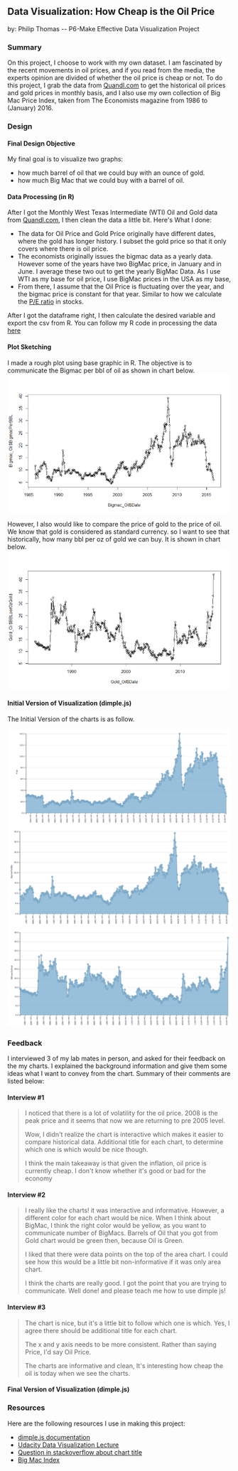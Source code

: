 ## Data Visualization: How Cheap is the Oil Price
by: Philip Thomas -- P6-Make Effective Data Visualization Project

### Summary
On this project, I choose to work with my own dataset. I am fascinated by the recent movements in oil prices, and if you read from the media, the experts opinion are divided of whether the oil price is cheap or not. To do this project, I grab the data from [Quandl.com](https://www.quandl.com/) to get the historical oil prices and gold prices in monthly basis, and I also use my own collection of Big Mac Price Index, taken from The Economists magazine from 1986 to (January) 2016. 

### Design

#### Final Design Objective
My final goal is to visualize two graphs: 
 
- how much barrel of oil that we could buy with an ounce of gold. 
- how much Big Mac that we could buy with a barrel of oil. 

#### Data Processing (in R)
After I got the Monthly West Texas Intermediate (WTI) Oil and Gold data from [Quandl.com](https://www.quandl.com/), I then clean the data a little bit. Here's What I done: 

- The data for Oil Price and Gold Price originally have different dates, where the gold has longer history. I subset the gold price so that it only covers where there is oil price.
- The economists originally issues the bigmac data as a yearly data. However some of the years have two BigMac price, in January and in June. I average these two out to get the yearly BigMac Data. As I use WTI as my base for oil price, I use BigMac prices in the USA as my base, 
- From there, I assume that the Oil Price is fluctuating over the year, and the bigmac price is constant for that year. Similar to how we calculate the [P/E ratio](http://www.investopedia.com/terms/p/price-earningsratio.asp) in stocks. 

After I got the dataframe right, I then calculate the desired variable and export the csv from R. You can follow my R code in processing the data [here]()

#### Plot Sketching
I made a rough plot using base graphic in R. The objective is to communicate the Bigmac per bbl of oil as shown in chart below.
![BigMac per BBL of Oil](https://raw.githubusercontent.com/PhilipThomas99/Data-Visualization-Udacity/master/images/BigMacPerBBL.png)


However, I also would like to compare the price of gold to the price of oil. We know that gold is considered as standard currency. so I want to see that historically, how many bbl per oz of gold we can buy. It is shown in chart below.
![BBL of Oil per Oz of Gold](https://raw.githubusercontent.com/PhilipThomas99/Data-Visualization-Udacity/master/images/BBLPerGold.png)

#### Initial Version of Visualization (dimple.js)

The Initial Version of the charts is as follow. 

![Oil Price](https://raw.githubusercontent.com/PhilipThomas99/Data-Visualization-Udacity/master/images/OilPrice_Initial.PNG)
![BigMacs per BBL of Oil](https://raw.githubusercontent.com/PhilipThomas99/Data-Visualization-Udacity/master/images/BigMac_Oil_Initial.PNG)
![BBLs per Oz of Gold](https://raw.githubusercontent.com/PhilipThomas99/Data-Visualization-Udacity/master/images/Gold_Oil_Initial.PNG)


### Feedback

I interviewed 3 of my lab mates in person, and asked for their feedback on the my charts. I explained the background information and give them some ideas what I want to convey from the chart.  Summary of their comments are listed below:

#### Interview #1

> I noticed that there is a lot of volatility for the oil price. 2008 is the peak price and it seems that now we are returning to pre 2005 level.
> 
> Wow, I didn't realize the chart is interactive which makes it easier to compare historical data. Additional title for each chart, to determine which one is which would be nice though.
> 
> I think the main takeaway is that given the inflation, oil price is currently cheap. I don't know whether it's good or bad for the economy

#### Interview #2

> I really like the charts! it was interactive and informative. However, a different color for each chart would be nice. When I think about BigMac, I think the right color would be yellow, as you want to communicate number of BigMacs. Barrels of Oil that you got from Gold chart would be green then, because Oil is Green.
> 
> I liked that there were data points on the top of the area chart. I could see how this would be a little bit non-informative if it was only area chart.
> 
> I think the charts are really good. I got the point that you are trying to communicate. Well done! and please teach me how to use dimple js!

#### Interview #3

> The chart is nice, but it's a little bit to follow which one is which. Yes, I agree there should be additional title for each chart.
> 
> The x and y axis needs to be more consistent. Rather than saying Price, I'd say Oil Price.
> 
> The charts are informative and clean, It's interesting how cheap the oil is today when we see the charts.

#### Final Version of Visualization (dimple.js)

### Resources

Here are the following resources I use in making this project: 

- [dimple.js documentation](http://dimplejs.org/)
- [Udacity Data Visualization Lecture](https://www.udacity.com/course/viewer#!/c-ud507-nd)
- [Question in stackoverflow about chart title](http://stackoverflow.com/questions/25416063/title-for-charts-and-axes-in-dimple-js-charts)
- [Big Mac Index](http://www.economist.com/content/big-mac-index)

